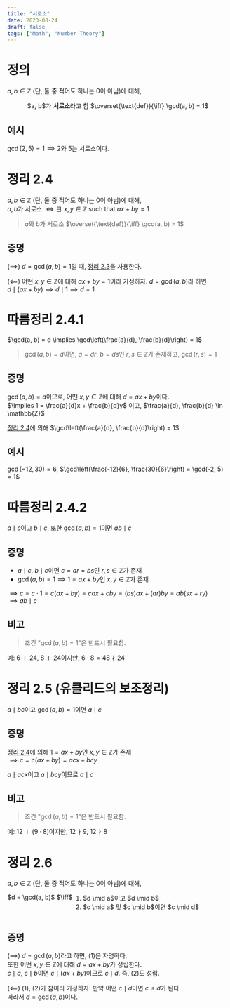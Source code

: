 ```yaml
---
title: "서로소"
date: 2023-08-24
draft: false
tags: ["Math", "Number Theory"]
---
```


# 정의

$a, b \in \mathbb{Z}$ (단, 둘 중 적어도 하나는 0이 아님)에 대해,  
<div style="text-align: center;">
$a, b$가 <b>서로소</b>라고 함 $\overset{\text{def}}{\iff} \gcd(a, b) = 1$
</div>

## 예시

$\gcd(2, 5) = 1 \implies 2$와 $5$는 서로소이다.

# 정리 2.4

$a, b \in \mathbb{Z}$ (단, 둘 중 적어도 하나는 0이 아님)에 대해,  
$a, b$가 서로소 $\iff \exists\ x, y \in \mathbb{Z}$ such that $ax + by = 1$

> $a$와 $b$가 서로소 $\overset{\text{def}}{\iff} \gcd(a, b) = 1$

## 증명

$(\implies)$ $d = \gcd(a, b) = 1$일 때, [정리 2.3](/posts/number-theory/4/#theorem-23)을 사용한다.

$(\impliedby)$ 어떤 $x, y \in \mathbb{Z}$에 대해 $ax + by = 1$이라 가정하자. $d = \gcd(a, b)$라 하면  
$d \mid (ax + by) \implies d \mid 1 \implies d = 1$

# 따름정리 2.4.1

$\gcd(a, b) = d \implies \gcd\left(\frac{a}{d}, \frac{b}{d}\right) = 1$

> $\gcd(a, b) = d$이면, $a = dr$, $b = ds$인 $r, s \in \mathbb{Z}$가 존재하고, $\gcd(r, s) = 1$

## 증명

$\gcd(a, b) = d$이므로, 어떤 $x, y \in \mathbb{Z}$에 대해 $d = ax + by$이다.  
$\implies 1 = \frac{a}{d}x + \frac{b}{d}y$ 이고, $\frac{a}{d}, \frac{b}{d} \in \mathbb{Z}$

[정리 2.4](/posts/number-theory/5/#theorem-24)에 의해 $\gcd\left(\frac{a}{d}, \frac{b}{d}\right) = 1$

## 예시

$\gcd(-12, 30) = 6$, $\gcd\left(\frac{-12}{6}, \frac{30}{6}\right) = \gcd(-2, 5) = 1$

# 따름정리 2.4.2

$a \mid c$이고 $b \mid c$, 또한 $\gcd(a, b) = 1$이면 $ab \mid c$

## 증명

- $a \mid c$, $b \mid c$이면 $c = ar = bs$인 $r, s \in \mathbb{Z}$가 존재
- $\gcd(a, b) = 1 \implies 1 = ax + by$인 $x, y \in \mathbb{Z}$가 존재

$\implies c = c \cdot 1 = c(ax + by) = cax + cby = (bs)ax + (ar)by = ab(sx + ry)$  
$\implies ab \mid c$

## 비고

> 조건 "$\gcd(a, b) = 1$"은 반드시 필요함.

예: $6 \mid 24$, $8 \mid 24$이지만, $6 \cdot 8 = 48 \nmid 24$

# 정리 2.5 (유클리드의 보조정리)

$a \mid bc$이고 $\gcd(a, b) = 1$이면 $a \mid c$

## 증명

[정리 2.4](/posts/number-theory/5/#theorem-24)에 의해 $1 = ax + by$인 $x, y \in \mathbb{Z}$가 존재  
$\implies c = c(ax + by) = acx + bcy$

$a \mid acx$이고 $a \mid bcy$이므로 $a \mid c$

## 비고

> 조건 "$\gcd(a, b) = 1$"은 반드시 필요함.

예: $12 \mid (9 \cdot 8)$이지만, $12 \nmid 9$, $12 \nmid 8$

# 정리 2.6

$a, b \in \mathbb{Z}$ (단, 둘 중 적어도 하나는 0이 아님)에 대해,  
<div style="display: flex;">
  $d = \gcd(a, b)$ $\iff$
  <ol style="margin-top: 0">
    <li style="margin-top: 0"> $d \mid a$이고 $d \mid b$</li>
    <li> $c \mid a$ 및 $c \mid b$이면 $c \mid d$</li>
  </ol>
</div>

## 증명

$(\implies)$ $d = \gcd(a, b)$라고 하면, (1)은 자명하다.  
또한 어떤 $x, y \in \mathbb{Z}$에 대해 $d = ax + by$가 성립한다.  
$c \mid a$, $c \mid b$이면 $c \mid (ax + by)$이므로 $c \mid d$. 즉, (2)도 성립.

$(\impliedby)$ (1), (2)가 참이라 가정하자. 만약 어떤 $c \mid d$이면 $c \leq d$가 된다.  
따라서 $d = \gcd(a, b)$이다.
